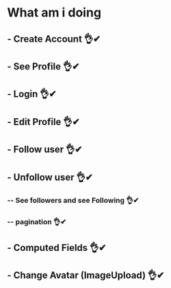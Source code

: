 # What am i doing

## - Create Account 👌✔
## - See Profile 👌✔
## - Login 👌✔
## - Edit Profile 👌✔
## - Follow user 👌✔
## - Unfollow user 👌✔
### -- See followers and see Following 👌✔
### -- pagination 👌✔

## - Computed Fields 👌✔
## - Change Avatar (ImageUpload) 👌✔
